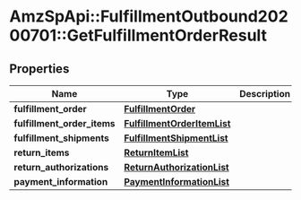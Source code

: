 # AmzSpApi::FulfillmentOutbound20200701::GetFulfillmentOrderResult

## Properties
Name | Type | Description | Notes
------------ | ------------- | ------------- | -------------
**fulfillment_order** | [**FulfillmentOrder**](FulfillmentOrder.md) |  | 
**fulfillment_order_items** | [**FulfillmentOrderItemList**](FulfillmentOrderItemList.md) |  | 
**fulfillment_shipments** | [**FulfillmentShipmentList**](FulfillmentShipmentList.md) |  | [optional] 
**return_items** | [**ReturnItemList**](ReturnItemList.md) |  | 
**return_authorizations** | [**ReturnAuthorizationList**](ReturnAuthorizationList.md) |  | 
**payment_information** | [**PaymentInformationList**](PaymentInformationList.md) |  | [optional] 

